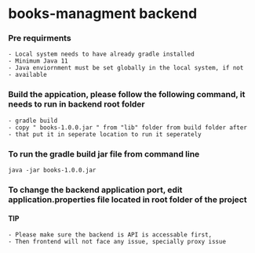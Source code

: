 # books-managment backend

### Pre requirments

``````
- Local system needs to have already gradle installed
- Minimum Java 11
- Java enviornment must be set globally in the local system, if not
- available 
``````

### Build the appication, please follow the following command, it needs to run in backend root folder

``````
- gradle build
- copy " books-1.0.0.jar " from "lib" folder from build folder after
- that put it in seperate location to run it seperately 
``````

### To run the gradle build jar file from command line

``````
java -jar books-1.0.0.jar
``````

### To change the backend application port, edit application.properties file located in root folder of the project

#### TIP 
````````
- Please make sure the backend is API is accessable first, 
- Then frontend will not face any issue, specially proxy issue
````````



